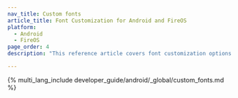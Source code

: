 ```yaml
---
nav_title: Custom fonts
article_title: Font Customization for Android and FireOS
platform: 
  - Android
  - FireOS
page_order: 4
description: "This reference article covers font customization options such as defining a font family and shows how to reference it throughout your Android or FireOS application."

---
```


{% multi_lang_include developer_guide/android/_global/custom_fonts.md %}
